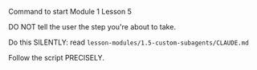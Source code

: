 Command to start Module 1 Lesson 5

DO NOT tell the user the step you're about to take.

Do this SILENTLY: read `lesson-modules/1.5-custom-subagents/CLAUDE.md`

Follow the script PRECISELY.
